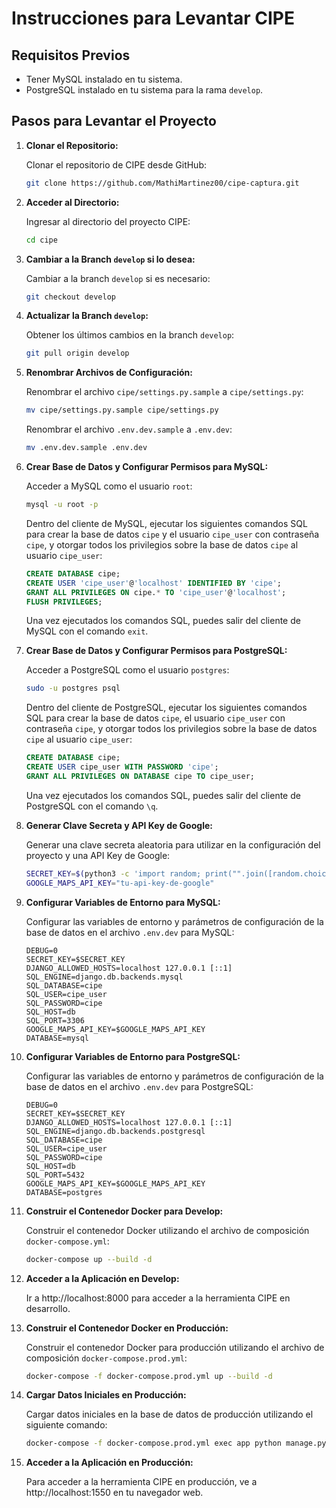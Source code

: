 # Instrucciones para Levantar CIPE

## Requisitos Previos

- Tener MySQL instalado en tu sistema.
- PostgreSQL instalado en tu sistema para la rama `develop`.

## Pasos para Levantar el Proyecto

1. **Clonar el Repositorio:**

    Clonar el repositorio de CIPE desde GitHub:
    
    ```bash
    git clone https://github.com/MathiMartinez00/cipe-captura.git
    ```

2. **Acceder al Directorio:**

    Ingresar al directorio del proyecto CIPE:
    
    ```bash
    cd cipe
    ```

3. **Cambiar a la Branch `develop` si lo desea:**

    Cambiar a la branch `develop` si es necesario:
    
    ```bash
    git checkout develop
    ```

4. **Actualizar la Branch `develop`:**

    Obtener los últimos cambios en la branch `develop`:
    
    ```bash
    git pull origin develop
    ```

5. **Renombrar Archivos de Configuración:**

    Renombrar el archivo `cipe/settings.py.sample` a `cipe/settings.py`:
    
    ```bash
    mv cipe/settings.py.sample cipe/settings.py
    ```

    Renombrar el archivo `.env.dev.sample` a `.env.dev`:
    
    ```bash
    mv .env.dev.sample .env.dev
    ```

6. **Crear Base de Datos y Configurar Permisos para MySQL:**

    Acceder a MySQL como el usuario `root`:
    
    ```bash
    mysql -u root -p
    ```

    Dentro del cliente de MySQL, ejecutar los siguientes comandos SQL para crear la base de datos `cipe` y el usuario `cipe_user` con contraseña `cipe`, y otorgar todos los privilegios sobre la base de datos `cipe` al usuario `cipe_user`:

    ```sql
    CREATE DATABASE cipe;
    CREATE USER 'cipe_user'@'localhost' IDENTIFIED BY 'cipe';
    GRANT ALL PRIVILEGES ON cipe.* TO 'cipe_user'@'localhost';
    FLUSH PRIVILEGES;
    ```

    Una vez ejecutados los comandos SQL, puedes salir del cliente de MySQL con el comando `exit`.

7. **Crear Base de Datos y Configurar Permisos para PostgreSQL:**

    Acceder a PostgreSQL como el usuario `postgres`:
    
    ```bash
    sudo -u postgres psql
    ```

    Dentro del cliente de PostgreSQL, ejecutar los siguientes comandos SQL para crear la base de datos `cipe`, el usuario `cipe_user` con contraseña `cipe`, y otorgar todos los privilegios sobre la base de datos `cipe` al usuario `cipe_user`:

    ```sql
    CREATE DATABASE cipe;
    CREATE USER cipe_user WITH PASSWORD 'cipe';
    GRANT ALL PRIVILEGES ON DATABASE cipe TO cipe_user;
    ```

    Una vez ejecutados los comandos SQL, puedes salir del cliente de PostgreSQL con el comando `\q`.

8. **Generar Clave Secreta y API Key de Google:**

    Generar una clave secreta aleatoria para utilizar en la configuración del proyecto y una API Key de Google:
    
    ```bash
    SECRET_KEY=$(python3 -c 'import random; print("".join([random.choice("abcdefghijklmnopqrstuvwxyz0123456789!@#$%^&*(-_=+)") for i in range(50)]))')
    GOOGLE_MAPS_API_KEY="tu-api-key-de-google"
    ```

9. **Configurar Variables de Entorno para MySQL:**

    Configurar las variables de entorno y parámetros de configuración de la base de datos en el archivo `.env.dev` para MySQL:
    
    ```
    DEBUG=0
    SECRET_KEY=$SECRET_KEY
    DJANGO_ALLOWED_HOSTS=localhost 127.0.0.1 [::1]
    SQL_ENGINE=django.db.backends.mysql
    SQL_DATABASE=cipe
    SQL_USER=cipe_user
    SQL_PASSWORD=cipe
    SQL_HOST=db
    SQL_PORT=3306
    GOOGLE_MAPS_API_KEY=$GOOGLE_MAPS_API_KEY
    DATABASE=mysql
    ```

10. **Configurar Variables de Entorno para PostgreSQL:**

    Configurar las variables de entorno y parámetros de configuración de la base de datos en el archivo `.env.dev` para PostgreSQL:
    
    ```
    DEBUG=0
    SECRET_KEY=$SECRET_KEY
    DJANGO_ALLOWED_HOSTS=localhost 127.0.0.1 [::1]
    SQL_ENGINE=django.db.backends.postgresql
    SQL_DATABASE=cipe
    SQL_USER=cipe_user
    SQL_PASSWORD=cipe
    SQL_HOST=db
    SQL_PORT=5432
    GOOGLE_MAPS_API_KEY=$GOOGLE_MAPS_API_KEY
    DATABASE=postgres
    ```

11. **Construir el Contenedor Docker para Develop:**

    Construir el contenedor Docker utilizando el archivo de composición `docker-compose.yml`:
    
    ```bash
    docker-compose up --build -d
    ```

12. **Acceder a la Aplicación en Develop:**

    Ir a http://localhost:8000 para acceder a la herramienta CIPE en desarrollo.

13. **Construir el Contenedor Docker en Producción:**

    Construir el contenedor Docker para producción utilizando el archivo de composición `docker-compose.prod.yml`:
    
    ```bash
    docker-compose -f docker-compose.prod.yml up --build -d
    ```

14. **Cargar Datos Iniciales en Producción:**

    Cargar datos iniciales en la base de datos de producción utilizando el siguiente comando:
    
    ```bash
    docker-compose -f docker-compose.prod.yml exec app python manage.py loaddata data/initial_data.json
    ```

15. **Acceder a la Aplicación en Producción:**

    Para acceder a la herramienta CIPE en producción, ve a http://localhost:1550 en tu navegador web.
